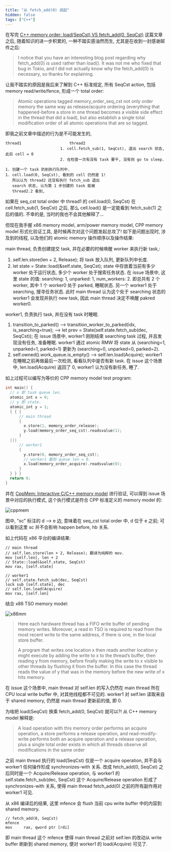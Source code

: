 ```yaml
---
title: "从 fetch_add(0) 说起"
hidden: false
tags: ["C++"]
---
```


在写完 [C++ memory order: load(SeqCst) VS fetch_add(0, SeqCst)]({{site.url}}/2021/12/18/atomic-load-fetchadd0/) 这篇文章之后, 随着知识的进一步积累的, 一种不踏实感油然而生, 尤其是在收到一封感谢邮件之后:

>   I notice that you have an interesting blog post regarding why fetch_add(0) is used rather than load(). It was not me who fixed that bug in Tokio, and I did not actually know why the fetch_add(0) is necessary, so thanks for explaining.

让我不踏实的原因是我后来了解到 C++ 标准规定, 所有 SeqCst action, 包括 memory read/write/fence, 形成一个 total order:

>  Atomic operations tagged memory_order_seq_cst not only order memory the same way as release/acquire ordering (everything that happened-before a store in one thread becomes a visible side effect in the thread that did a load), but also establish a single total modification order of all atomic operations that are so tagged.

即我之前文章中描述的行为是不可能发生的,

```
thread1                     thread2
                        1. cell.fetch_sub(1, SeqCst), 退出 search 状态, 此后 cell = 0
                        2. 在检查一次有没有 task 要干, 没有则 go to sleep.

1. 创建一个 task 扔到执行队列中.
1. cell.load(0, SeqCst), 看到的 cell 仍然是 1!
   所以认为 thread2 还没有执行 fetch_sub 退出
   search 状态, 认为第 1 步创建的 task 能被
   thread2.2 看到,
```

如果在 seq_cst total order 中 thread1 的 cell.load(0, SeqCst) 在 cell.fetch_sub(1, SeqCst) 之后, 那么 cell.load() 是一定能看到 fetch_sub(1) 之后的值的. 不幸的是, 当时的我也不会其他解释了...

但现在我手握 x86 memory model, arm/power memory model, CPP memory model 形式化验证工具, 是时候再次对这个问题发起总攻了! 如下是问题出现时, 涉及到的线程, 以及他们的 atomic memory 操作顺序以及操作结果:

main thread, 负责创建提交 task, 并在必要的时候唤醒 worker 来执行新 task,:

1.  self.len.store(len + 2, Release); 将 task 放入队列, 更新队列中长度.
2.  let state = State::load(&self.state, SeqCst); state 中存放着当前有多少 worker 处于运行状态, 多少个 worker 处于搜索任务状态. 在 issue 场景中, 这里 state 的值: searching: 1, unparked: 1, num_workers: 2. 即总共有 2 个 worker, 其中 1 个 worker0 处于 parked, 睡眠状态. 另一个 worker1 处于 searching, 搜寻任务状态. 此时 main thread 认为这个处于 searching 状态的 worker1 会发现并执行 new task, 因此 main thread 决定不唤醒 pakred worker0.

worker1, 负责执行 task, 并在没有 task 时睡眠.

1.  transition_to_parked() --> transition_worker_to_parked(idx, is_searching=true); --> let prev = State(self.state.fetch_sub(dec, SeqCst)); 在 issue 场景中, worker1 刚刚结束 searching task 过程, 并且发现没有任务, 准备睡眠. worker1 通过 atomic RMW 将 state 从 (searching=1, unparked=1, parked=1) 更新为 (searching=0, unparked=0, parked=2).
2.  self.owned().work_queue.is_empty() --> self.len.load(Acquire); worker1 在睡眠之前再做最后一次检测, 看看队列中是否有新 task. 在 issue 这个场景中, len.load(Acquire) 返回了 0, worker1 认为没有新任务, 睡了.

如上过程可以编写为等价的 CPP memory model test program:

```c++
int main() {
  // x 即 task queue len.
  atomic_int x = 0;
  // y 即 state.
  atomic_int y = 1;
  { { {
      // main thread
      {
        x.store(1, memory_order_release);
        y.load(memory_order_seq_cst).readsvalue(1);
      }
  |||
      // worker1
      {
        y.store(0, memory_order_seq_cst);
        // worker1 看到 queue len = 0.
        x.load(memory_order_acquire).readsvalue(0);
      }
  } } }
  return 0;
}
```

并在 [CppMem: Interactive C/C++ memory model](https://hidva.com/g?u=http://svr-pes20-cppmem.cl.cam.ac.uk/cppmem/) 进行验证, 可以得到 issue 场景中对应的执行模式, 这个执行模式是符合 CPP 标准定义的 memory model 的:

![cppmem]({{site.url}}/assets/0513-cppmem.jpg)

图中, "sc" 标注的 d --> e 边, 意味着在 seq_cst total order 中, d 位于 e 之前; 可以看到这里 sc 并不会影响 happen before, hb 关系.

如上代码在 x86 平台的编译结果:

```
// main thread
// self.len.store(len + 2, Release); 翻译为纯粹的 mov.
mov [self.len], len + 2
// State::load(&self.state, SeqCst)
mov rax, [self.state]

// worker1
// self.state.fetch_sub(dec, SeqCst)
lock sub [self.state], dec
// self.len.load(Acquire)
mov rax, [self.len]
```

结合 x86 TSO memory model:

![x86mm]({{site.url}}/assets/0513-x86model.jpg)

> Here each hardware thread has a FIFO write buffer of pending memory writes. Moreover, a read in TSO is required to read from the most recent write to the same address, if there is one, in the local store buffer.
>
> A program that writes one location x then reads another location y might execute by adding the write to x to the thread’s buffer, then reading y from memory, before finally making the write to x visible to other threads by flushing it from the buffer. In this case the thread reads the value of y that was in the memory before the new write of x hits memory.

在 issue 这个场景中, main thread 对 self.len 的写入仍然在 main thread 所在 CPU local write buffer 中, 对其他线程都不可见的. worker1 对 self.len 读取来自于 shared memory, 仍然是 main thread 更新前的值, 即 0.

为啥把 load(SeqCst) 换乘 fetch_add(0, SeqCst) 就可以?! 从 C++ memory model 解释是:

> A load operation with this memory order performs an acquire operation, a store performs a release operation, and read-modify-write performs both an acquire operation and a release operation, plus a single total order exists in which all threads observe all modifications in the same order

之前 main thread 执行的 load(SeqCst) 仅是一个 acquire operation, 并不会与 worker1 任何操作形成 synchronizes-with 关系. 改成 fetch_add(0, SeqCst) 之后同时是一个 Acquire/Release operation, 与 worker1 的 self.state.fetch_sub(dec, SeqCst) 这个 Acquire/Release operation 形成了 synchronizes-with 关系, 使得 main thread fetch_add(0) 之前的所有副作用对 worker1 可见.

从 x86 编译后的结果, 这里 mfence 会 flush 当前 cpu write buffer 中的内容到 shared memory.

```
// fetch_add(0, SeqCst)
mfence
mov     rax, qword ptr [rdi]
```

即 main thread 这个 mfence 使得 main thread 之前对 self.len 的改动从 write buffer 刷新到 shared memory, 便对 worker1 的 load(Acquire) 可见了.
